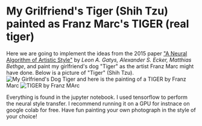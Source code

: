 # My Grilfriend's Tiger (Shih Tzu) painted as Franz Marc's TIGER (real tiger)
Here we are going to implement the ideas from the 2015 paper
["A Neural Algorithm of Artistic Style"](https://arxiv.org/abs/1508.06576) by *Leon A. Gatys,
Alexander S. Ecker, Matthias Bethge*,
and paint my girlfriend's dog "Tiger" as the artist Franz Marc might have done.
Below is a picture of "Tiger" (Shih Tzu).
![My Girlfriend's Dog Tiger](https://drive.google.com/uc?id=1DaDURnkGYfJ2D8eoXrjg-84dXffBcX1z)
and here is the painting of a TIGER by Franz Marc
![TIGER by Franz MArc](https://drive.google.com/uc?id=1S6cVG_neSru21cEGY7UoN1XQy-trfaIH)

Everything is found in the jupyter notebook. I used tensorflow to perform the neural style transfer. I recommend running it on a GPU for instnace on google colab for free. Have fun painting your own photograph in the style of your choice! 
